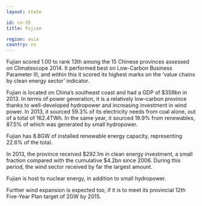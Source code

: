 ```yaml
---
layout: state

id: cn-35
title: Fujian

region: asia
country: cn
---
```

Fujian scored 1.00 to rank 13th among the 15 Chinese provinces assessed on Climatescope 2014. It performed best on Low-Carbon Business Parameter III, and within this it scored its highest marks on the ‘value chains by clean energy sector’ indicator.

Fujian is located on China’s southeast coast and had a GDP of $359bn in 2013. In terms of power generation, it is a relatively low-carbon province thanks to well-developed hydropower and increasing investment in wind power. In 2013, it sourced 59.3% of its electricity needs from coal alone, out of a total of 162.4TWh. In the same year, it sourced 19.9% from renewables, 87.5% of which was generated by small hydropower.

Fujian has 8.8GW of installed renewable energy capacity, representing 22.6% of the total.

In 2013, the province received $292.1m in clean energy investment, a small fraction compared with the cumulative $4.2bn since 2006. During this period, the wind sector received by far the largest amount.

Fujian is host to nuclear energy, in addition to small hydropower.

Further wind expansion is expected too, if it is to meet its provincial 12th Five-Year Plan target of 2GW by 2015.
